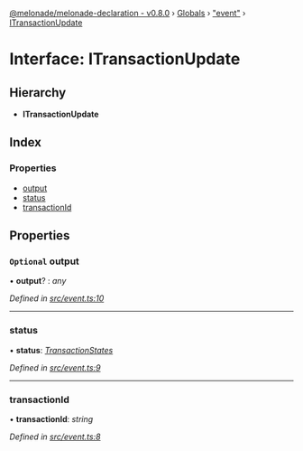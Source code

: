 [@melonade/melonade-declaration - v0.8.0](../README.md) › [Globals](../globals.md) › ["event"](../modules/_event_.md) › [ITransactionUpdate](_event_.itransactionupdate.md)

# Interface: ITransactionUpdate

## Hierarchy

* **ITransactionUpdate**

## Index

### Properties

* [output](_event_.itransactionupdate.md#optional-output)
* [status](_event_.itransactionupdate.md#status)
* [transactionId](_event_.itransactionupdate.md#transactionid)

## Properties

### `Optional` output

• **output**? : *any*

*Defined in [src/event.ts:10](https://github.com/devit-tel/melonade-declaration/blob/eb487fd/src/event.ts#L10)*

___

###  status

• **status**: *[TransactionStates](../enums/_state_.transactionstates.md)*

*Defined in [src/event.ts:9](https://github.com/devit-tel/melonade-declaration/blob/eb487fd/src/event.ts#L9)*

___

###  transactionId

• **transactionId**: *string*

*Defined in [src/event.ts:8](https://github.com/devit-tel/melonade-declaration/blob/eb487fd/src/event.ts#L8)*
